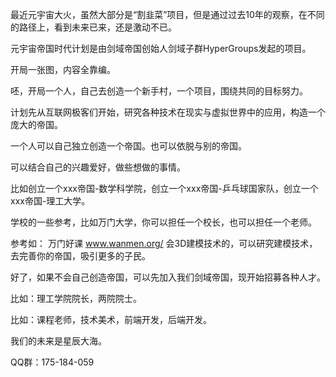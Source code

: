 最近元宇宙大火，虽然大部分是“割韭菜”项目，但是通过过去10年的观察，在不同的路径上，看到未来已来，还是激动不已。

元宇宙帝国时代计划是由剑域帝国创始人剑域子群HyperGroups发起的项目。

开局一张图，内容全靠编。

呸，开局一个人，自己去创造一个新手村，一个项目，围绕共同的目标努力。

计划先从互联网极客们开始，研究各种技术在现实与虚拟世界中的应用，构造一个庞大的帝国。

一个人可以自己独立创造一个帝国。也可以依脱与别的帝国。

可以结合自己的兴趣爱好，做些想做的事情。

比如创立一个xxx帝国-数学科学院，创立一个xxx帝国-乒乓球国家队，创立一个xxx帝国-理工大学。

学校的一些参考，比如万门大学，你可以担任一个校长，也可以担任一个老师。

参考如：
万门好课
www.wanmen.org/
会3D建模技术的，可以研究建模技术，去完善你的帝国，吸引更多的子民。



好了，如果不会自己创造帝国，可以先加入我们剑域帝国，现开始招募各种人才。

比如：理工学院院长，两院院士。

比如：课程老师，技术美术，前端开发，后端开发。

我们的未来是星辰大海。



QQ群：175-184-059
